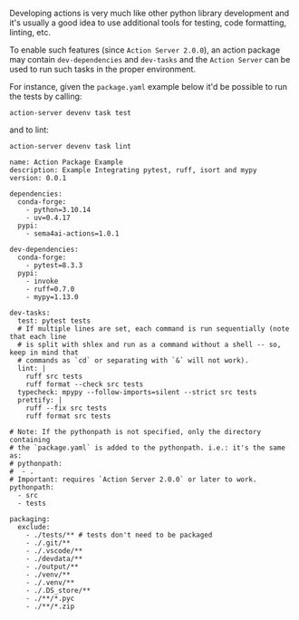 Developing actions is very much like other python library development and it's
usually a good idea to use additional tools for testing, code formatting, linting, etc.

To enable such features (since `Action Server 2.0.0`), an action package may contain `dev-dependencies`
and `dev-tasks` and the `Action Server` can be used to run such tasks in the proper environment.

For instance, given the `package.yaml` example below it'd be possible to run the tests by calling:

`action-server devenv task test`

and to lint:

`action-server devenv task lint`

```
name: Action Package Example
description: Example Integrating pytest, ruff, isort and mypy
version: 0.0.1

dependencies:
  conda-forge:
    - python=3.10.14
    - uv=0.4.17
  pypi:
    - sema4ai-actions=1.0.1

dev-dependencies:
  conda-forge:
    - pytest=8.3.3
  pypi:
    - invoke
    - ruff=0.7.0
    - mypy=1.13.0

dev-tasks:
  test: pytest tests
  # If multiple lines are set, each command is run sequentially (note that each line
  # is split with shlex and run as a command without a shell -- so, keep in mind that
  # commands as `cd` or separating with `&` will not work).
  lint: |
    ruff src tests
    ruff format --check src tests
  typecheck: mpypy --follow-imports=silent --strict src tests
  prettify: |
    ruff --fix src tests
    ruff format src tests

# Note: If the pythonpath is not specified, only the directory containing
# the `package.yaml` is added to the pythonpath. i.e.: it's the same as:
# pythonpath:
#  - .
# Important: requires `Action Server 2.0.0` or later to work.
pythonpath:
  - src
  - tests

packaging:
  exclude:
    - ./tests/** # tests don't need to be packaged
    - ./.git/**
    - ./.vscode/**
    - ./devdata/**
    - ./output/**
    - ./venv/**
    - ./.venv/**
    - ./.DS_store/**
    - ./**/*.pyc
    - ./**/*.zip
```
